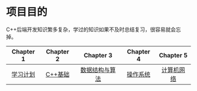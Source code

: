 # 项目目的
C++后端开发知识繁多复杂，学过的知识如果不及时总结复习，很容易就会忘掉。

| Chapter 1 | Chapter 2 | Chapter 3| Chapter 4 | Chapter 5 |
| :--------: | :---------: | :---------: | :---------: | :---------: | 
| [学习计划](https://github.com/desiress/Learn-Notes/blob/master/%E5%AD%A6%E4%B9%A0%E8%AE%A1%E5%88%92.md) | [C++基础](https://github.com/desiress/Learn-Notes/blob/master/C%2B%2B%E5%9F%BA%E7%A1%80.md) | [数据结构与算法](https://github.com/desiress/Learn-Notes/blob/master/%E6%95%B0%E6%8D%AE%E7%BB%93%E6%9E%84%E4%B8%8E%E7%AE%97%E6%B3%95.md) | [操作系统](https://github.com/desiress/Learn-Notes/blob/master/%E6%93%8D%E4%BD%9C%E7%B3%BB%E7%BB%9F.md) | [计算机网络](https://github.com/desiress/Learn-Notes/blob/master/%E8%AE%A1%E7%AE%97%E6%9C%BA%E7%BD%91%E7%BB%9C.md) |
